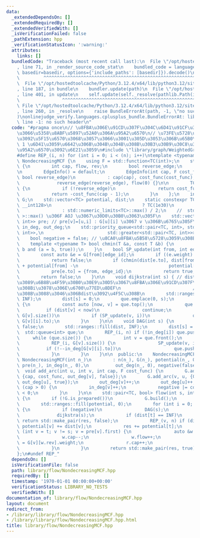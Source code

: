 ```yaml
---
data:
  _extendedDependsOn: []
  _extendedRequiredBy: []
  _extendedVerifiedWith: []
  _isVerificationFailed: false
  _pathExtension: hpp
  _verificationStatusIcon: ':warning:'
  attributes:
    links: []
  bundledCode: "Traceback (most recent call last):\n  File \"/opt/hostedtoolcache/Python/3.12.4/x64/lib/python3.12/site-packages/onlinejudge_verify/documentation/build.py\"\
    , line 71, in _render_source_code_stat\n    bundled_code = language.bundle(stat.path,\
    \ basedir=basedir, options={'include_paths': [basedir]}).decode()\n          \
    \         ^^^^^^^^^^^^^^^^^^^^^^^^^^^^^^^^^^^^^^^^^^^^^^^^^^^^^^^^^^^^^^^^^^^^^^^^^^^^^^^^^\n\
    \  File \"/opt/hostedtoolcache/Python/3.12.4/x64/lib/python3.12/site-packages/onlinejudge_verify/languages/cplusplus.py\"\
    , line 187, in bundle\n    bundler.update(path)\n  File \"/opt/hostedtoolcache/Python/3.12.4/x64/lib/python3.12/site-packages/onlinejudge_verify/languages/cplusplus_bundle.py\"\
    , line 401, in update\n    self.update(self._resolve(pathlib.Path(included), included_from=path))\n\
    \                ^^^^^^^^^^^^^^^^^^^^^^^^^^^^^^^^^^^^^^^^^^^^^^^^^^^^^^^^^\n \
    \ File \"/opt/hostedtoolcache/Python/3.12.4/x64/lib/python3.12/site-packages/onlinejudge_verify/languages/cplusplus_bundle.py\"\
    , line 260, in _resolve\n    raise BundleErrorAt(path, -1, \"no such header\"\
    )\nonlinejudge_verify.languages.cplusplus_bundle.BundleErrorAt: library/graph/WeightedGraph.cpp:\
    \ line -1: no such header\n"
  code: "#pragma once\n// \u8FBA\u306E\u91CD\u307F\u304C\u6D41\u91CF\u306B\u5BFE\u3057\
    \u3066\u5358\u8ABF\u5897\u52A0\u306A\u95A2\u6570\n// \u73FE\u5728\u306E\u6D41\u91CF\
    \u3092\u5F15\u6570\u3068\u3057\u3066\u3001\u305D\u3053\u306B\u65B0\u305F\u306B\
    \ 1 \u6D41\u3059\u6642\u306B\u304B\u304B\u308B\u30B3\u30B9\u30C8\u3092\u8FD4\u3059\
    \u95A2\u6570\u3092\u6E21\u3059\n#include \"library/graph/WeightedGraph.cpp\"\n\
    #define REP_(i, n) for (int i = 0; i < (n); i++)\ntemplate <typename TC> class\
    \ NondecreasingMCF {\n    using F = std::function<TC(int)>;\n    struct EdgeInfo\
    \ {\n        int cap, flow, rev;\n        bool reverse_edge;\n        F cost_func;\n\
    \n        EdgeInfo() = default;\n        EdgeInfo(int cap, F cost_func, int rev,\
    \ bool reverse_edge)\n            : cap(cap), cost_func(cost_func), rev(rev),\n\
    \              reverse_edge(reverse_edge), flow(0) {}\n\n        TC cost() const\
    \ {\n            if (!reverse_edge)\n                return cost_func(flow);\n\
    \            return -cost_func(cap - 1);\n        }\n    };\n    int n;\n    WeightedGraph<EdgeInfo>\
    \ G;\n    std::vector<TC> potential, dist;\n    static constexpr TC INF = std::is_same_v<TC,\
    \ __int128>\n                                  ? TC(1e30)\n                  \
    \                : std::numeric_limits<TC>::max() / 2;\n    //  std::numeric_limits<__int128\
    \ >::max() \u306F AOJ \u3067\u30D0\u30B0\u3063\u305F\n    std::vector<std::pair<int,\
    \ int>> pre; // pre[v]=[u,i] : G[u][i] \u3067 v \u306B\u6765\u305F\n    std::vector<int>\
    \ in_deg, out_deg;\n    std::priority_queue<std::pair<TC, int>, std::vector<std::pair<TC,\
    \ int>>,\n                        std::greater<std::pair<TC, int>>>\n        que;\n\
    \    bool negative = false; // \u8CA0\u8FBA\u5B58\u5728\u3059\u308B\u304B\n\n\
    \    template <typename T> bool chmin(T &a, const T &b) {\n        return (a >\
    \ b and (a = b, true));\n    }\n    bool SP_update(int from, int edge_id) {\n\
    \        const auto &e = G[from][edge_id];\n        if ((e.weight).cap == 0)\n\
    \            return false;\n        if (chmin(dist[e.to], dist[from] + (e.weight).cost()\
    \ + potential[from] -\n                                  potential[e.to])) {\n\
    \            pre[e.to] = {from, edge_id};\n            return true;\n        }\n\
    \        return false;\n    }\n\n    void dijkstra(int s) { // dist[i]:s\u304B\
    \u3089\u6B8B\u4F59\u30B0\u30E9\u30D5\u3067\u8FBA\u306E\u91CD\u307F\u306B\u3088\
    \u308Bi\u3078\u306E\u6700\u77ED\u8DEF\n                           // \u3068\u306A\
    \u308B\u3088\u3046\u306Bdist\u3092\u4F5C\u308B\n        std::ranges::fill(dist,\
    \ INF);\n        dist[s] = 0;\n        que.emplace(0, s);\n        while (que.size())\
    \ {\n            const auto [now, v] = que.top();\n            que.pop();\n  \
    \          if (dist[v] < now)\n                continue;\n            REP_(i,\
    \ G[v].size())\n            if (SP_update(v, i))\n                que.emplace(dist[G[v][i].to],\
    \ G[v][i].to);\n        }\n    }\n\n    void DAG(int s) {\n        negative =\
    \ false;\n        std::ranges::fill(dist, INF);\n        dist[s] = 0;\n      \
    \  std::queue<int> que;\n        REP_(i, n) if (!in_deg[i]) que.push(i);\n   \
    \     while (que.size()) {\n            int v = que.front();\n            que.pop();\n\
    \            REP_(i, G[v].size()) {\n                SP_update(v, i);\n      \
    \          if (!--in_deg[G[v][i].to])\n                    que.push(G[v][i].to);\n\
    \            }\n        }\n    }\n\n  public:\n    NondecreasingMCF() {}\n   \
    \ NondecreasingMCF(int n_)\n        : n(n_), G(n_), potential(n_, 0), dist(n_),\
    \ pre(n_), in_deg(n_, 0),\n          out_deg(n_, 0), negative(false) {}\n\n  \
    \  void add_arc(int u, int v, int cap, F cost_func) {\n        G.add_arc(u, v,\
    \ {cap, cost_func, out_deg[v], false});\n        G.add_arc(v, u, {0, cost_func,\
    \ out_deg[u], true});\n        out_deg[v]++;\n        out_deg[u]++;\n        if\
    \ (cap > 0) {\n            in_deg[v]++;\n            negative |= cost_func(0)\
    \ < 0;\n        }\n    }\n\n    std::pair<TC, bool> flow(int s, int t, int f)\
    \ {\n        if (!G.is_prepared())\n            G.build();\n        TC res = 0;\n\
    \        std::ranges::fill(potential, 0);\n        for (int i = 0; i < f; i++)\
    \ {\n            if (negative)\n                DAG(s);\n            else\n  \
    \              dijkstra(s);\n            if (dist[t] == INF)\n               \
    \ return std::make_pair(res, false);\n            REP_(v, n) if (dist[v] != INF)\
    \ potential[v] += dist[v];\n            res += potential[t];\n            for\
    \ (int v = t; v != s; v = pre[v].first) {\n                auto &w = G[pre[v].first][pre[v].second].weight;\n\
    \                w.cap--;\n                w.flow++;\n                auto &r\
    \ = G[v][w.rev].weight;\n                r.cap++;\n                r.flow--;\n\
    \            }\n        }\n        return std::make_pair(res, true);\n    }\n\
    };\n#undef REP_"
  dependsOn: []
  isVerificationFile: false
  path: library/flow/NondecreasingMCF.hpp
  requiredBy: []
  timestamp: '1970-01-01 00:00:00+00:00'
  verificationStatus: LIBRARY_NO_TESTS
  verifiedWith: []
documentation_of: library/flow/NondecreasingMCF.hpp
layout: document
redirect_from:
- /library/library/flow/NondecreasingMCF.hpp
- /library/library/flow/NondecreasingMCF.hpp.html
title: library/flow/NondecreasingMCF.hpp
---
```

